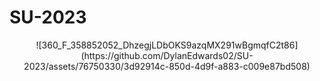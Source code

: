# SU-2023
<div align="center">
![360_F_358852052_DhzegjLDbOKS9azqMX291wBgmqfC2t86](https://github.com/DylanEdwards02/SU-2023/assets/76750330/3d92914c-850d-4d9f-a883-c009e87bd508)
